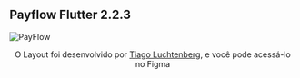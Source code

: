 ## Payflow Flutter 2.2.3
      
<img alt="PayFlow" title="PayFlow" src="https://github.com/rocketseat-education/nlw-06-flutter/blob/main/.github/capa.png?raw=true" />

<p align="center">
      O Layout foi desenvolvido por <a href="https://instagram.com/tiagoluchtenberg">Tiago Luchtenberg</a>, e você pode acessá-lo no Figma
</p>
